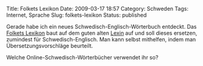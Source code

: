 Title: Folkets Lexikon
Date: 2009-03-17 18:57
Category: Schweden
Tags: Internet, Sprache
Slug: folkets-lexikon
Status: published

Gerade habe ich ein neues Schwedisch-Englisch-Wörterbuch entdeckt. Das
[Folkets Lexikon](http://folkets-lexikon.csc.kth.se/folkets.html) baut
auf dem guten alten [Lexin](http://lexin.nada.kth.se/sve-eng.html) auf
und soll dieses ersetzen, zumindest für Schwedisch-Englisch. Man kann
selbst mithelfen, indem man Übersetzungsvorschläge beurteilt.

Welche Online-Schwedisch-Wörterbücher verwendet ihr so?

